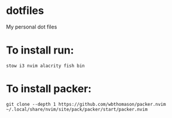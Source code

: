 # dotfiles
My personal dot files

# To install run:
```stow i3 nvim alacrity fish bin```

# To install packer:
```git clone --depth 1 https://github.com/wbthomason/packer.nvim ~/.local/share/nvim/site/pack/packer/start/packer.nvim```


